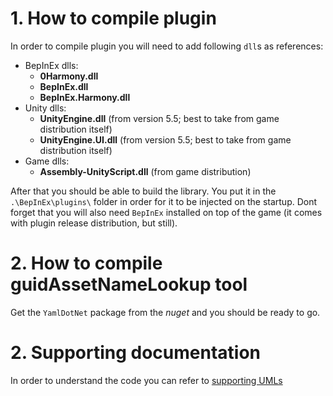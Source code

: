 ﻿# 1. How to compile plugin
In order to compile plugin you will need to add following `dll`s as references:
* BepInEx dlls:
    * **0Harmony.dll**
    * **BepInEx.dll**
    * **BepInEx.Harmony.dll**
* Unity dlls:
    * **UnityEngine.dll** (from version 5.5; best to take from game distribution itself)
    * **UnityEngine.UI.dll** (from version 5.5; best to take from game distribution itself)
* Game dlls:
    * **Assembly-UnityScript.dll** (from game distribution)
    
After that you should be able to build the library. You put it in the `.\BepInEx\plugins\` 
folder in order for it to be injected on the startup.
Dont forget that you will also need `BepInEx` installed on top of the game (it comes with
plugin release distribution, but still).

# 2. How to compile guidAssetNameLookup tool
Get the `YamlDotNet` package from the *nuget* and you should be ready to go.

# 2. Supporting documentation
In order to understand the code you can refer to 
[supporting UMLs](https://github.com/peppersprayEzekiel/peppersprayContentBundleLoader/tree/master/peppersprayContentBundleLoader/docs/uml)
